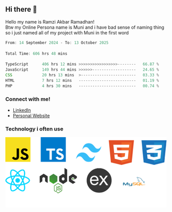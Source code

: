 ## Hi there 👋
Hello my name is Ramzi Akbar Ramadhan!\
Btw my Online Persona name is Muni and i have bad sense of naming thing so i just named all of my project with Muni in the first word
<!--START_SECTION:Muni-->

```Javascript
From: 14 September 2024 - To: 13 October 2025

Total Time: 606 hrs 48 mins

TypeScript      406 hrs 12 mins >>>>>>>>>>>>>>>>>--------   66.87 %
JavaScript      149 hrs 44 mins >>>>>>-------------------   24.65 %
CSS             20 hrs 13 mins  >------------------------   03.33 %
HTML            7 hrs 12 mins   -------------------------   01.19 %
PHP             4 hrs 30 mins   -------------------------   00.74 %
```

<!--END_SECTION:Muni-->
### Connect with me!
* [LinkedIn](https://www.linkedin.com/in/ramzi-akbar-ramadhan-b8b05a243/)
* [Personal Website](https://www.muniporto.my.id/)
### Technology i often use
![Technology List](assets/techlist.png)
